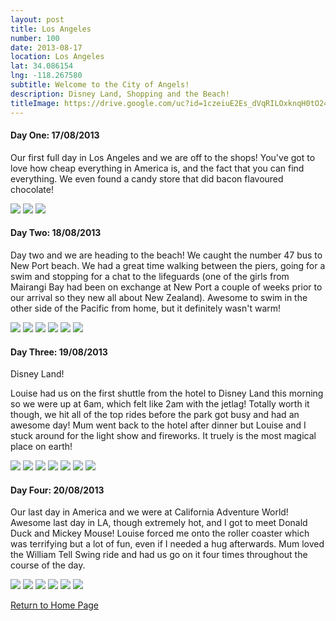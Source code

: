 ```yaml
---
layout: post
title: Los Angeles
number: 100
date: 2013-08-17
location: Los Angeles
lat: 34.086154
lng: -118.267580
subtitle: Welcome to the City of Angels!
description: Disney Land, Shopping and the Beach!
titleImage: https://drive.google.com/uc?id=1czeiuE2Es_dVqRILOxknqH0tO248HL3h
---
```


<h4>Day One: 17/08/2013</h4>

Our first full day in Los Angeles and we are off to the shops! You've got to love how cheap everything in America is, and the fact that you can find everything. We even found a candy store that did bacon flavoured chocolate!

<img src="https://drive.google.com/uc?id=1ncoPcsfm5LYoWRKvPA9RH4js6fasFDmx" class="image1">
<img src="https://drive.google.com/uc?id=1n9MRv4bdyweQbY4T8oDKSDmb0S4b4Qg3" class="image1">
<img src="https://drive.google.com/uc?id=14tZIyJw_H-qKCCUPVvqDU6uYtUWZ_rFC" class="image1">

<h4>Day Two: 18/08/2013</h4>

Day two and we are heading to the beach! We caught the number 47 bus to New Port beach. We had a great time walking between the piers, going for a swim and stopping for a chat to the lifeguards (one of the girls from Mairangi Bay had been on exchange at New Port a couple of weeks prior to our arrival so they new all about New Zealand). Awesome to swim in the other side of the Pacific from home, but it definitely wasn't warm!

<img src="https://drive.google.com/uc?id=1p07B0cfZC0l848LqLaMkwKnjFbU3OtiL" class="image1">
<img src="https://drive.google.com/uc?id=1hKO3GKF_ItLEE6Fp_LTOOUoqn25SUSpv" class="image1">
<img src="https://drive.google.com/uc?id=1ZVQCfvu0Admr2TcbSSdoko7ItVVrVBgE" class="image1">
<img src="https://drive.google.com/uc?id=1-cW5rTN0IGd_TLb8_h4XF6xSLI6oii00" class="image1">
<img src="https://drive.google.com/uc?id=1sNkJsH0xGAAm1G19ValXBZxB-R0SS9i3" class="image1">
<img src="https://drive.google.com/uc?id=1eAQ8WoK74sXALBdbAXBdTlc4UaL10jvL" class="image1">

<h4>Day Three: 19/08/2013</h4>

Disney Land!

Louise had us on the first shuttle from the hotel to Disney Land this morning so we were up at 6am, which felt like 2am with the jetlag!
Totally worth it though, we hit all of the top rides before the park got busy and had an awesome day! Mum went back to the hotel after dinner but Louise and I stuck around for the light show and fireworks. 
It truely is the most magical place on earth!

<img src="https://drive.google.com/uc?id=1EEIOHRAuoeNgCS69597CfUnS8cklyiYT" class="image1">
<img src="https://drive.google.com/uc?id=1a7V5wH7bM2_uIE4tviLFyvOtWKk1kH3Y" class="image1">
<img src="https://drive.google.com/uc?id=1iu6t6i0RPBYUzjH3KWfSy9lxfDQQmNk_" class="image1">
<img src="https://drive.google.com/uc?id=1n_sqnZg-StBDHh24s-dQeKb1OabALTJv" class="image1">
<img src="https://drive.google.com/uc?id=1T1na0DzjMkimyr1KbmvZNLpBnGYA4_NX" class="image1">
<img src="https://drive.google.com/uc?id=1bZG5wJZNifYt9doxfvO8xnB_4li854xD" class="image1">
<img src="https://drive.google.com/uc?id=1XBQhzKEVFfPsFzZTv-w0nhKMbv4g0AwJ" class="image1">

<h4>Day Four: 20/08/2013</h4>

Our last day in America and we were at California Adventure World! 
Awesome last day in LA, though extremely hot, and I got to meet Donald Duck and Mickey Mouse! Louise forced me onto the roller coaster which was terrifying but a lot of fun, even if I needed a hug afterwards.
Mum loved the William Tell Swing ride and had us go on it four times throughout the course of the day.

<img src="https://drive.google.com/uc?id=1j25Wiy9l26rrC4yxxZDYGpuLicXYj42L" class="image1">
<img src="https://drive.google.com/uc?id=1czvIkwhcD4GRTPu5rQTJDWaYv7zuD3OH" class="image1">
<img src="https://drive.google.com/uc?id=1uQt0c42E6vSTi8rNKImXV7KsGy3NEucj" class="image1">
<img src="https://drive.google.com/uc?id=1hkZ_7RURp7rMqA6tPOqXOJOXHkB-4uA0" class="image1">
<img src="https://drive.google.com/uc?id=1AnK0wrDaxsEvVZo_tIvlwionGGLVEfPV" class="image1">
<img src="https://drive.google.com/uc?id=1X9EHJn7ARCFC4jHZ4tDdZBoHx-2bBa41" class="image1">

<a href="https://adventuresofthetravellingtwins.com/">Return to Home Page</a>

